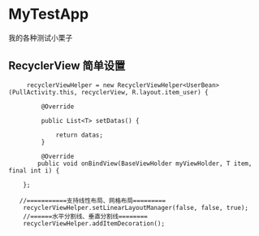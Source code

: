 # MyTestApp
我的各种测试小栗子
## RecyclerView 简单设置

 

         recyclerViewHelper = new RecyclerViewHelper<UserBean>(PullActivity.this, recyclerView, R.layout.item_user) {

             @Override
 
             public List<T> setDatas() {
 
                 return datas;
             }

             @Override
            public void onBindView(BaseViewHolder myViewHolder, T item, final int i) {
              
        };

       //===========支持线性布局、网格布局=========
        recyclerViewHelper.setLinearLayoutManager(false, false, true);
        //======水平分割线、垂直分割线======== 
        recyclerViewHelper.addItemDecoration();

 
